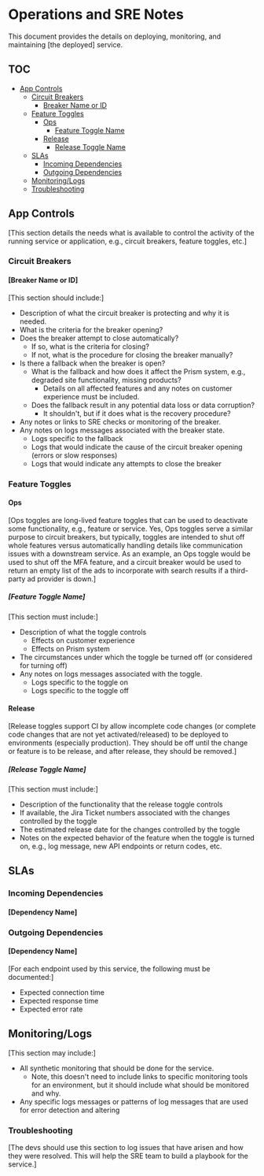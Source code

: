 # Operations and SRE Notes

This document provides the details on deploying, monitoring, and maintaining [the deployed] service.

## TOC
  - [App Controls](#app-controls)
    - [Circuit Breakers](#circuit-breakers)
      - [Breaker Name or ID](#breaker-name-or-id)
    - [Feature Toggles](#feature-toggles)
      - [Ops](#ops)
        - [Feature Toggle Name](#feature-toggle-name)
      - [Release](#release)
        - [Release Toggle Name](#release-toggle-name)
    - [SLAs](#slas)
      - [Incoming Dependencies](#incoming-dependencies)
      - [Outgoing Dependencies](#outgoing-dependencies)
    - [Monitoring/Logs](#monitoring-logs)
    - [Troubleshooting](#troubleshooting)

## App Controls

[This section details the needs what is available to control the activity of the running service or application,
e.g., circuit breakers, feature toggles, etc.]

### Circuit Breakers

#### [Breaker Name or ID]

[This section should include:]
- Description of what the circuit breaker is protecting and why it is needed.
- What is the criteria for the breaker opening?
- Does the breaker attempt to close automatically?
    - If so, what is the criteria for closing?
    - If not, what is the procedure for closing the breaker manually?
- Is there a fallback when the breaker is open?
    - What is the fallback and how does it affect the Prism system, e.g., degraded site functionality, missing products?
        - Details on all affected features and any notes on customer experience must be included.
    - Does the fallback result in any potential data loss or data corruption?
        - It shouldn't, but if it does what is the recovery procedure?
- Any notes or links to SRE checks or monitoring of the breaker.
- Any notes on logs messages associated with the breaker state.
    - Logs specific to the fallback
    - Logs that would indicate the cause of the circuit breaker opening (errors or slow responses)
    - Logs that would indicate any attempts to close the breaker

### Feature Toggles

#### Ops

[Ops toggles are long-lived feature toggles that can be used to deactivate some functionality, e.g., feature or service.
Yes, Ops toggles serve a similar purpose to circuit breakers, but typically, toggles are intended to shut off whole features
versus automatically handling details like communication issues with a downstream service. As an example, an Ops toggle would be
used to shut off the MFA feature, and a circuit breaker would be used to return an empty list of the ads to incorporate
with search results if a third-party ad provider is down.]

##### [Feature Toggle Name]

[This section must include:]
- Description of what the toggle controls
    - Effects on customer experience
    - Effects on Prism system
- The circumstances under which the toggle be turned off (or considered for turning off)
- Any notes on logs messages associated with the toggle.
    - Logs specific to the toggle on
    - Logs specific to the toggle off

#### Release

[Release toggles support CI by allow incomplete code changes (or complete code changes that are not yet activated/released)
to be deployed to environments (especially production). They should be off until the change or feature is to be release,
and after release, they should be removed.]

##### [Release Toggle Name]

[This section must include:]
- Description of the functionality that the release toggle controls
- If available, the Jira Ticket numbers associated with the changes controlled by the toggle
- The estimated release date for the changes controlled by the toggle
- Notes on the expected behavior of the feature when the toggle is turned on, e.g., log message, new API endpoints or return codes, etc.

## SLAs

### Incoming Dependencies

#### [Dependency Name]


### Outgoing Dependencies

#### [Dependency Name]

[For each endpoint used by this service, the following must be documented:]
- Expected connection time
- Expected response time
- Expected error rate


## Monitoring/Logs

[This section may include:]
- All synthetic monitoring that should be done for the service.
    - Note, this doesn't need to include links to specific monitoring tools for an environment, but it should include
      what should be monitored and why.
- Any specific logs messages or patterns of log messages that are used for error detection and altering


### Troubleshooting

[The devs should use this section to log issues that have arisen and how they were resolved. This will help the SRE
team to build a playbook for the service.]



